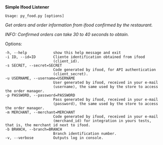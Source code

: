 **Simple Ifood Listener**

`Usage: py_food.py [options]
`

_Get orders and order information from ifood confirmed by the restaurant._

_INFO: Confirmed orders can take 30 to 40 seconds to obtain._

Options:
  ~~~~--version             show program's version number and exit
  -h, --help            show this help message and exit
  -i ID, --id=ID        Cliente identification obtained from ifood
                        (client_id).
  -s SECRET, --secret=SECRET
                        Code generated by ifood, for API authentication
                        (client_secret).
  -u USERNAME, --username=USERNAME
                        User generated by ifood, received in your e-mail
                        (username), the same used by the store to access the order manager.
  -p PASSWORD, --password=PASSWORD
                        Pass generated by ifood, received in your e-mail
                        (password), the same used by the store to access the order manager.
  -m MERCHANT, --merchant=MERCHANT
                        Code generated by ifood, received in your e-mail
                        (merchand_id) for integration in yours tests, that is, the merchant id next to ifood.
  -b BRANCH, --branch=BRANCH
                        Branch identification number.
  -v, --verbose         Outputs log in console.
